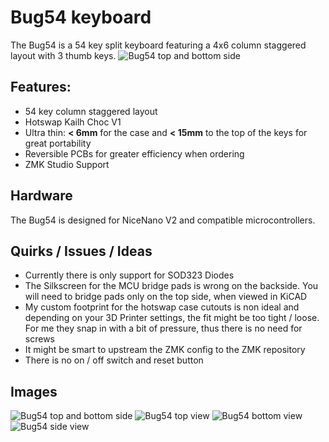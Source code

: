 # Bug54 keyboard
The Bug54 is a 54 key split keyboard featuring a 4x6 column staggered layout with 3 thumb keys.
![Bug54 top and bottom side](https://github.com/ogruendel/bug54-zmk-config/blob/master/docs/images/PXL_20250518_160201433.RAW-01.COVER.jpg)

## Features:
- 54 key column staggered layout
- Hotswap Kailh Choc V1
- Ultra thin: **< 6mm** for the case and **< 15mm** to the top of the keys for great portability
- Reversible PCBs for greater efficiency when ordering
- ZMK Studio Support

## Hardware
The Bug54 is designed for NiceNano V2 and compatible microcontrollers.

## Quirks / Issues / Ideas
- Currently there is only support for SOD323 Diodes
- The Silkscreen for the MCU bridge pads is wrong on the backside. You will need to bridge pads only on the top side, when viewed in KiCAD
- My custom footprint for the hotswap case cutouts is non ideal and depending on your 3D Printer settings, the fit might be too tight / loose. For me they snap in with a bit of pressure, thus there is no need for screws
- It might be smart to upstream the ZMK config to the ZMK repository
- There is no on / off switch and reset button

## Images
![Bug54 top and bottom side](https://github.com/ogruendel/bug54-zmk-config/blob/master/docs/images/PXL_20250518_160201433.RAW-01.COVER.jpg)
![Bug54 top view](https://github.com/ogruendel/bug54-zmk-config/blob/master/docs/images/PXL_20250518_160228276.RAW-01.COVER.jpg)
![Bug54 bottom view](https://github.com/ogruendel/bug54-zmk-config/blob/master/docs/images/PXL_20250518_160551270.RAW-01.COVER.jpg)
![Bug54 side view](https://github.com/ogruendel/bug54-zmk-config/blob/master/docs/images/PXL_20250518_160307867.RAW-01.COVER.jpg)
